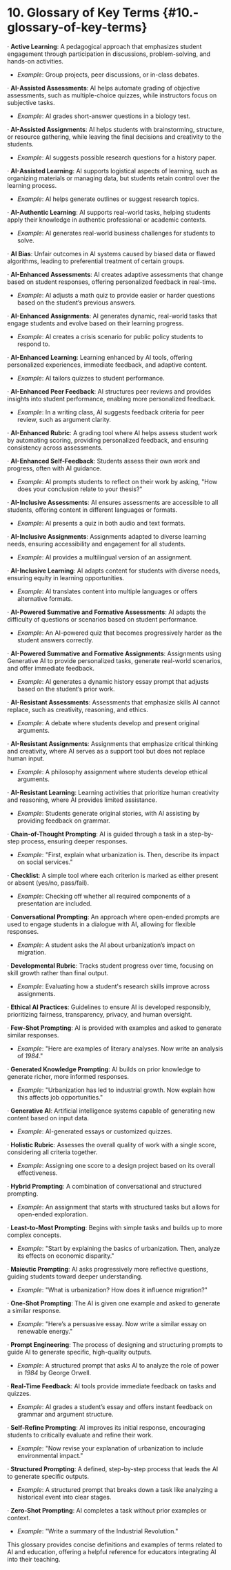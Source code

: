 
# 10\. Glossary of Key Terms {#10.-glossary-of-key-terms}

 

·   	**Active Learning**: A pedagogical approach that emphasizes student engagement through participation in discussions, problem-solving, and hands-on activities.

* *Example*: Group projects, peer discussions, or in-class debates.

·   	**AI-Assisted Assessments**: AI helps automate grading of objective assessments, such as multiple-choice quizzes, while instructors focus on subjective tasks.

* *Example*: AI grades short-answer questions in a biology test.

·   	**AI-Assisted Assignments**: AI helps students with brainstorming, structure, or resource gathering, while leaving the final decisions and creativity to the students.

* *Example*: AI suggests possible research questions for a history paper.

·   	**AI-Assisted Learning**: AI supports logistical aspects of learning, such as organizing materials or managing data, but students retain control over the learning process.

* *Example*: AI helps generate outlines or suggest research topics.

·   	**AI-Authentic Learning**: AI supports real-world tasks, helping students apply their knowledge in authentic professional or academic contexts.

* *Example*: AI generates real-world business challenges for students to solve.

·   	**AI Bias**: Unfair outcomes in AI systems caused by biased data or flawed algorithms, leading to preferential treatment of certain groups.

·   	**AI-Enhanced Assessments**: AI creates adaptive assessments that change based on student responses, offering personalized feedback in real-time.

* *Example*: AI adjusts a math quiz to provide easier or harder questions based on the student’s previous answers.

·   	**AI-Enhanced Assignments**: AI generates dynamic, real-world tasks that engage students and evolve based on their learning progress.

* *Example*: AI creates a crisis scenario for public policy students to respond to.

·   	**AI-Enhanced Learning**: Learning enhanced by AI tools, offering personalized experiences, immediate feedback, and adaptive content.

* *Example*: AI tailors quizzes to student performance.

·   	**AI-Enhanced Peer Feedback**: AI structures peer reviews and provides insights into student performance, enabling more personalized feedback.

* *Example*: In a writing class, AI suggests feedback criteria for peer review, such as argument clarity.

·   	**AI-Enhanced Rubric**: A grading tool where AI helps assess student work by automating scoring, providing personalized feedback, and ensuring consistency across assessments.

·   	**AI-Enhanced Self-Feedback**: Students assess their own work and progress, often with AI guidance.

* *Example*: AI prompts students to reflect on their work by asking, "How does your conclusion relate to your thesis?"

·   	**AI-Inclusive Assessments**: AI ensures assessments are accessible to all students, offering content in different languages or formats.

* *Example*: AI presents a quiz in both audio and text formats.

·   	**AI-Inclusive Assignments**: Assignments adapted to diverse learning needs, ensuring accessibility and engagement for all students.

* *Example*: AI provides a multilingual version of an assignment.

·   	**AI-Inclusive Learning**: AI adapts content for students with diverse needs, ensuring equity in learning opportunities.

* *Example*: AI translates content into multiple languages or offers alternative formats.

·   	**AI-Powered Summative and Formative Assessments**: AI adapts the difficulty of questions or scenarios based on student performance.

* *Example*: An AI-powered quiz that becomes progressively harder as the student answers correctly.

·   	**AI-Powered Summative and Formative Assignments**: Assignments using Generative AI to provide personalized tasks, generate real-world scenarios, and offer immediate feedback.

* *Example*: AI generates a dynamic history essay prompt that adjusts based on the student’s prior work.

·   	**AI-Resistant Assessments**: Assessments that emphasize skills AI cannot replace, such as creativity, reasoning, and ethics.

* *Example*: A debate where students develop and present original arguments.

·   	**AI-Resistant Assignments**: Assignments that emphasize critical thinking and creativity, where AI serves as a support tool but does not replace human input.

* *Example*: A philosophy assignment where students develop ethical arguments.

·   	**AI-Resistant Learning**: Learning activities that prioritize human creativity and reasoning, where AI provides limited assistance.

* *Example*: Students generate original stories, with AI assisting by providing feedback on grammar.

·   	**Chain-of-Thought Prompting**: AI is guided through a task in a step-by-step process, ensuring deeper responses.

* *Example*: "First, explain what urbanization is. Then, describe its impact on social services."

·   	**Checklist**: A simple tool where each criterion is marked as either present or absent (yes/no, pass/fail).

* *Example*: Checking off whether all required components of a presentation are included.

·   	**Conversational Prompting**: An approach where open-ended prompts are used to engage students in a dialogue with AI, allowing for flexible responses.

* *Example*: A student asks the AI about urbanization’s impact on migration.

·   	**Developmental Rubric**: Tracks student progress over time, focusing on skill growth rather than final output.

* *Example*: Evaluating how a student's research skills improve across assignments.

·   	**Ethical AI Practices**: Guidelines to ensure AI is developed responsibly, prioritizing fairness, transparency, privacy, and human oversight.

·   	**Few-Shot Prompting**: AI is provided with examples and asked to generate similar responses.

* *Example*: "Here are examples of literary analyses. Now write an analysis of *1984*."

·   	**Generated Knowledge Prompting**: AI builds on prior knowledge to generate richer, more informed responses.

* *Example*: "Urbanization has led to industrial growth. Now explain how this affects job opportunities."

·   	**Generative AI**: Artificial intelligence systems capable of generating new content based on input data.

* *Example*: AI-generated essays or customized quizzes.

·   	**Holistic Rubric**: Assesses the overall quality of work with a single score, considering all criteria together.

* *Example*: Assigning one score to a design project based on its overall effectiveness.

·   	**Hybrid Prompting**: A combination of conversational and structured prompting.

* *Example*: An assignment that starts with structured tasks but allows for open-ended exploration.

·   	**Least-to-Most Prompting**: Begins with simple tasks and builds up to more complex concepts.

* *Example*: "Start by explaining the basics of urbanization. Then, analyze its effects on economic disparity."

·   	**Maieutic Prompting**: AI asks progressively more reflective questions, guiding students toward deeper understanding.

* *Example*: "What is urbanization? How does it influence migration?"

·   	**One-Shot Prompting**: The AI is given one example and asked to generate a similar response.

* *Example*: "Here’s a persuasive essay. Now write a similar essay on renewable energy."

·   	**Prompt Engineering**: The process of designing and structuring prompts to guide AI to generate specific, high-quality outputs.

* *Example*: A structured prompt that asks AI to analyze the role of power in *1984* by George Orwell.

·   	**Real-Time Feedback**: AI tools provide immediate feedback on tasks and quizzes.

* *Example*: AI grades a student’s essay and offers instant feedback on grammar and argument structure.

·   	**Self-Refine Prompting**: AI improves its initial response, encouraging students to critically evaluate and refine their work.

* *Example*: "Now revise your explanation of urbanization to include environmental impact."

·   	**Structured Prompting**: A defined, step-by-step process that leads the AI to generate specific outputs.

* *Example*: A structured prompt that breaks down a task like analyzing a historical event into clear stages.

·   	**Zero-Shot Prompting**: AI completes a task without prior examples or context.

* *Example*: "Write a summary of the Industrial Revolution."

This glossary provides concise definitions and examples of terms related to AI and education, offering a helpful reference for educators integrating AI into their teaching.

 